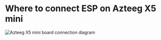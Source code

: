 # Where to connect ESP on Azteeg X5 mini

![Azteeg X5 mini board connection diagram](https://raw.githubusercontent.com/wiki/luc-github/ESP3D/images/AzteegX5-mini/azteeg.PNG)
